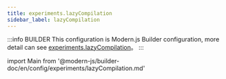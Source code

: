 ```yaml
---
title: experiments.lazyCompilation
sidebar_label: lazyCompilation
---
```


:::info BUILDER
This configuration is Modern.js Builder configuration, more detail can see [experiments.lazyCompilation](https://modernjs.dev/builder/zh/api/config-experiments.html#experiments-lazycompilation)。
:::

import Main from '@modern-js/builder-doc/en/config/experiments/lazyCompilation.md'

<Main />
